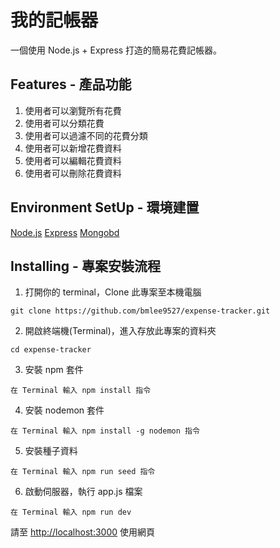 # 我的記帳器

一個使用 Node.js + Express 打造的簡易花費記帳器。


## Features - 產品功能

1. 使用者可以瀏覽所有花費
2. 使用者可以分類花費
3. 使用者可以過濾不同的花費分類
4. 使用者可以新增花費資料
5. 使用者可以編輯花費資料
6. 使用者可以刪除花費資料


## Environment SetUp - 環境建置

[Node.js](https://nodejs.org/en/)
[Express](https://expressjs.com/)
[Mongobd](https://www.mongodb.com/)

## Installing - 專案安裝流程

1. 打開你的 terminal，Clone 此專案至本機電腦

```
git clone https://github.com/bmlee9527/expense-tracker.git

```

2. 開啟終端機(Terminal)，進入存放此專案的資料夾

```
cd expense-tracker
```

3. 安裝 npm 套件

```
在 Terminal 輸入 npm install 指令
```

4. 安裝 nodemon 套件

```
在 Terminal 輸入 npm install -g nodemon 指令
```

5. 安裝種子資料

```
在 Terminal 輸入 npm run seed 指令
```

6. 啟動伺服器，執行 app.js 檔案

```
在 Terminal 輸入 npm run dev
```

請至 [http://localhost:3000](http://localhost:3000) 使用網頁





